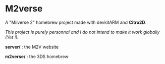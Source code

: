 # M2verse
A "Miiverse 2" homebrew project made with devkitARM and **Citro2D**.

*This project is purely personnal and I do not intend to make it work globally (Yet !).*

**server/** : the M2V website

**m2verse/** : the 3DS homebrew
